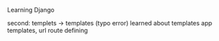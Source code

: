 Learning Django

second:
templets -> templates (typo error)
learned about templates app templates, url route defining 